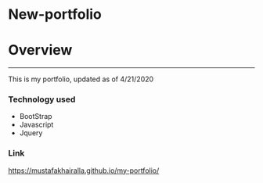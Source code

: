 # New-portfolio
# Overview

-----------


<p>This is my portfolio, updated as of 4/21/2020</p>

### Technology used
* BootStrap
* Javascript
* Jquery


### Link
https://mustafakhairalla.github.io/my-portfolio/

